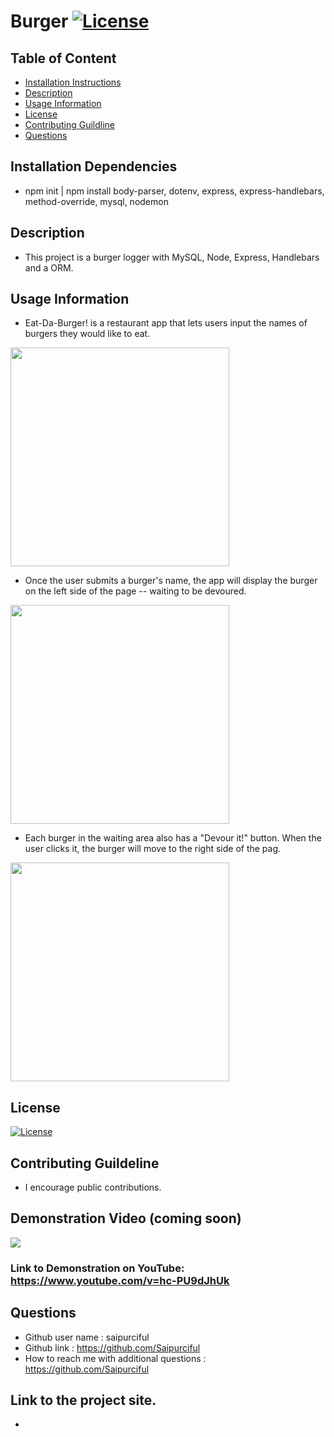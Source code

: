 
# Burger [![License](https://img.shields.io/badge/License-MIT%201.0-lightblue.svg)](https://www.boost.org/LICENSE_1_0.txt)


## Table of Content

* [Installation Instructions](#Installation-Instruction)
* [Description](#Description )
* [Usage Information](#Usage-Information)
* [License](#License)
* [Contributing Guildline](#Contributing-Guildline)
* [Questions](#Questions)



## Installation Dependencies
* npm init | npm install body-parser, dotenv, express, express-handlebars, method-override, mysql, nodemon


## Description
* This project is a burger logger with MySQL, Node, Express, Handlebars and a ORM.


## Usage Information
* Eat-Da-Burger! is a restaurant app that lets users input the names of burgers they would like to eat. 

<img src="pictures/1st.png" style="width: 350px;"><br>

* Once the user submits a burger's name, the app will display the burger on the left side of the page -- waiting to be devoured.

<img src="pictures/1st.png" style="width: 350px;"><br>

* Each burger in the waiting area also has a "Devour it!" button. When the user clicks it, the burger will move to the right side of the pag.

<img src="pictures/1st.png" style="width: 350px;"><br>

## License
[![License](https://img.shields.io/badge/License-MIT%201.0-lightblue.svg)](https://www.boost.org/LICENSE_1_0.txt)

## Contributing Guildeline
* I encourage public contributions.



## Demonstration Video (coming soon)

![](https://media.giphy.com/media/HkRm0ZmUiV5TcW6s8c) <br>




### Link to Demonstration on YouTube: https://www.youtube.com/v=hc-PU9dJhUk<br> 



## Questions

  * Github user name :   saipurciful
  * Github link : https://github.com/Saipurciful
  * How to reach me with additional questions : https://github.com/Saipurciful

## Link to the project site. 
* 
